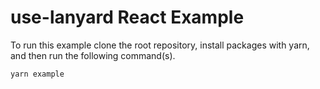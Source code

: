 # use-lanyard React Example

To run this example clone the root repository, install packages with yarn, and then run the following command(s).

```bash
yarn example
```
